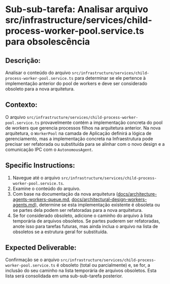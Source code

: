 # Sub-sub-tarefa: Analisar arquivo src/infrastructure/services/child-process-worker-pool.service.ts para obsolescência

## Descrição:

Analisar o conteúdo do arquivo `src/infrastructure/services/child-process-worker-pool.service.ts` para determinar se ele pertence à implementação anterior do pool de workers e deve ser considerado obsoleto para a nova arquitetura.

## Contexto:

O arquivo `src/infrastructure/services/child-process-worker-pool.service.ts` provavelmente contém a implementação concreta do pool de workers que gerencia processos filhos na arquitetura anterior. Na nova arquitetura, o `WorkerPool` na camada de Aplicação definirá a lógica de gerenciamento, mas a implementação concreta na Infraestrutura pode precisar ser refatorada ou substituída para se alinhar com o novo design e a comunicação IPC com o `AutonomousAgent`.

## Specific Instructions:

1.  Navegue até o arquivo `src/infrastructure/services/child-process-worker-pool.service.ts`.
2.  Examine o conteúdo do arquivo.
3.  Com base na documentação da nova arquitetura ([docs/architecture-agents-workers-queue.md](docs/architecture-agents-workers-queue.md), [docs/architectural-design-workers-agents.md](docs/architectural-design-workers-agents.md)), determine se esta implementação existente é obsoleta ou se partes dela podem ser refatoradas para a nova arquitetura.
4.  Se for considerado obsoleto, adicione o caminho do arquivo à lista temporária de arquivos obsoletos. Se partes puderem ser refatoradas, anote isso para tarefas futuras, mas ainda inclua o arquivo na lista de obsoletos se a estrutura geral for substituída.

## Expected Deliverable:

Confirmação se o arquivo `src/infrastructure/services/child-process-worker-pool.service.ts` é obsoleto (total ou parcialmente) e, se for, a inclusão do seu caminho na lista temporária de arquivos obsoletos. Esta lista será consolidada em uma sub-sub-tarefa posterior.